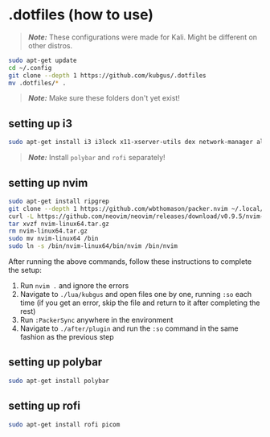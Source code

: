 # .dotfiles (how to use)

> ***Note:*** These configurations were made for Kali. Might be different on other distros.

```bash
sudo apt-get update
cd ~/.config
git clone --depth 1 https://github.com/kubgus/.dotfiles
mv .dotfiles/* .
```

> ***Note:*** Make sure these folders don't yet exist!

## setting up i3

```bash
sudo apt-get install i3 i3lock x11-xserver-utils dex network-manager alacritty feh gromit-mpx
```

> ***Note:*** Install `polybar` and `rofi` separately!

## setting up nvim

```bash
sudo apt-get install ripgrep
git clone --depth 1 https://github.com/wbthomason/packer.nvim ~/.local/share/nvim/site/pack/packer/start/packer.nvim
curl -L https://github.com/neovim/neovim/releases/download/v0.9.5/nvim-linux64.tar.gz > nvim-linux64.tar.gz
tar xvzf nvim-linux64.tar.gz
rm nvim-linux64.tar.gz
sudo mv nvim-linux64 /bin
sudo ln -s /bin/nvim-linux64/bin/nvim /bin/nvim
```

After running the above commands, follow these instructions to complete the setup:

1. Run `nvim .` and ignore the errors
1. Navigate to `./lua/kubgus` and open files one by one, running `:so` each time (if you get an error, skip the file and return to it after completing the rest)
2. Run `:PackerSync` anywhere in the environment
3. Navigate to `./after/plugin` and run the `:so` command in the same fashion as the previous step

## setting up polybar

```bash
sudo apt-get install polybar
```

## setting up rofi

```bash
sudo apt-get install rofi picom
```
